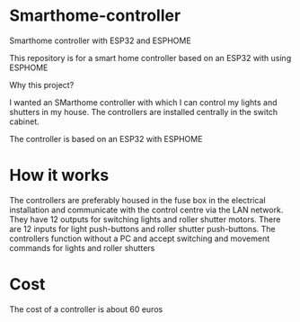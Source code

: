 # Smarthome-controller
Smarthome controller with ESP32 and ESPHOME

This repository is for a smart home controller based on an ESP32 with using ESPHOME


Why this project?

I wanted an SMarthome controller with which I can control my lights and shutters in my house. The controllers are installed centrally in the switch cabinet.

The controller is based on an ESP32 with ESPHOME

# How it works

The controllers are preferably housed in the fuse box in the electrical installation and communicate with the control centre via the LAN network. They have 12 outputs for switching lights and roller shutter motors. There are 12 inputs for light push-buttons and roller shutter push-buttons. The controllers function without a PC and accept switching and movement commands for lights and roller shutters

# Cost

The cost of a controller is about 60 euros







